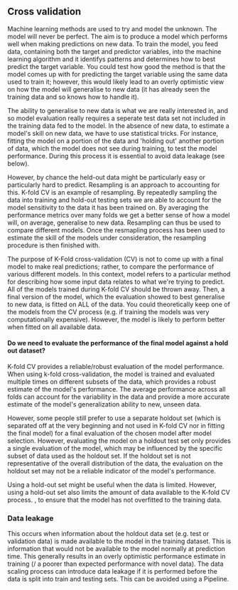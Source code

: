 ## Cross validation

Machine learning methods are used to try and model the unknown. The model will never be perfect. The aim is to produce a model which performs well when making predictions on new data. To train the model, you feed data, containing both the target and predictor variables, into the machine learning algorithm and it identifys patterns and determines how to best predict the target variable. You could test how good the method is that the model comes up with for predicting the target variable using the same data used to train it; however, this would likely lead to an overly optimistic view on how the model will generalise to new data (it has already seen the training data and so knows how to handle it). 

The ability to generalise to new data is what we are really interested in, and so model evaluation really requires a seperate test data set not included in the training data fed to the model. In the absence of new data, to estimate a model's skill on new data, we have to use statistical tricks. For instance, fitting the model on a portion of the data and 'holding out' another portion of data, which the model does not see during training, to test the model performance. During this process it is essential to avoid data leakage (see below).

However, by chance the held-out data might be particularly easy or particularly hard to predict. Resampling is an approach to accounting for this. K-fold CV is an example of resampling. By repeatedly sampling the data into training and hold-out testing sets we are able to account for the model sensitivity to the data it has been trained on. By averaging the performance metrics over many folds we get a better sense of how a model will, on average, generalise to new data. Resampling can thus be used to compare different models. Once the resmapling process has been used to estimate the skill of the models under consideration, the resampling procedure is then finished with. 

The purpose of K-Fold cross-validation (CV) is not to come up with a final model to make real predictions; rather, to compare the performance of various different models. In this context, model refers to a particular method for describing how some input data relates to what we're trying to predict. All of the models trained during K-fold CV should be thrown away. Then, a final version of the model, which the evaluation showed to best generalise to new data, is fitted on ALL of the data. You could theoretically keep one of the models from the CV process (e.g. if training the models was very computationally expensive). However, the model is likely to perform better when fitted on all available data. 

#### Do we need to evaluate the performance of the final model against a hold out dataset?
K-fold CV provides a reliable/robust evaluation of the model performance. When using k-fold cross-validation, the model is trained and evaluated multiple times on different subsets of the data, which provides a robust estimate of the model's performance. The average performance across all folds can account for the variability in the data and provide a more accurate estimate of the model's generalization ability to new, unseen data.

However, some people still prefer to use a separate holdout set (which is separated off at the very beginning and not used in K-fold CV nor in fitting the final model) for a final evaluation of the chosen model after model selection. However, evaluating the model on a holdout test set only provides a single evaluation of the model, which may be influenced by the specific subset of data used as the holdout set. If the holdout set is not representative of the overall distribution of the data, the evaluation on the holdout set may not be a reliable indicator of the model's performance.

Using a hold-out set might be useful when the data is limited. However, using a hold-out set also limits the amount of data available to the K-fold CV process. 
, to ensure that the model has not overfitted to the training data.


### Data leakage
This occurs when information about the holdout data set (e.g. test or validation data) is made available to the model in the training dataset. This is information that would not be available to the model normally at prediction time. This generally results in  an overly optimistic performance estimate in training (/ a poorer than expected performance with novel data). The data scaling process can introduce data leakage if it is performed before the data is split into train and testing sets. This can be avoided using a Pipeline. 
